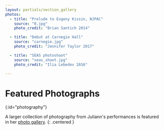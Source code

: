 ```yaml
---
layout: partials/section_gallery
photos:
  - title: "Prelude to Evgeny Kissin, NJPAC"
    source: "0.jpg"
    photo_credit: "Brian Santich 2014"

  - title: "Debut at Carnegie Hall"
    source: "carnegie.jpg"
    photo_credit: "Jennifer Taylor 2017"

  - title: "SEAS photoshoot"
    source: "seas_shoot.jpg"
    photo_credit: "Ilia Lebedev 2016"

---
```


# Featured Photographs
{:id="photography"}
<!-- The tag above is a navigation link, as expected by the nav bar. Configure the nav bar in _config.yml -->

A larger collection of photography from Juliann's performances is featured in her [photo gallery](/photos/).
{: .centered }
